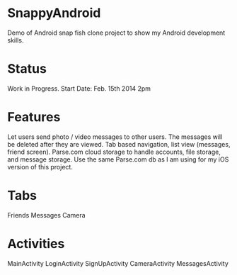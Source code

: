 SnappyAndroid
=============

Demo of Android snap fish clone project to show my Android development skills. 

Status
=======
Work in Progress. 
Start Date: Feb. 15th 2014 2pm

Features
==========
Let users send photo / video messages to other users. The messages will be deleted after they are viewed. Tab based navigation, list view (messages, friend screen). Parse.com cloud storage to handle accounts, file storage, and message storage. Use the same Parse.com db as I am using for my iOS version of this project.

Tabs
=====
Friends
Messages
Camera

Activities
===========
MainActivity
LoginActivity
SignUpActivity
CameraActivity
MessagesActivity
